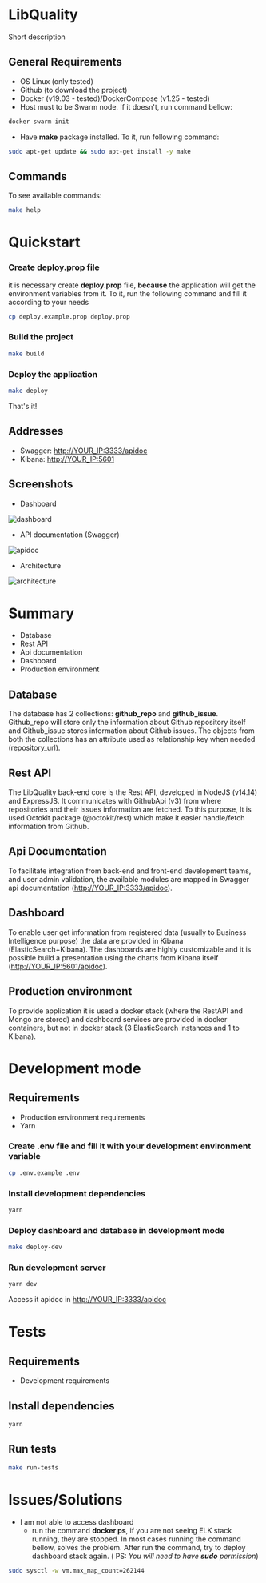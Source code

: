 # LibQuality

Short description

## General Requirements

- OS Linux (only tested)
- Github (to download the project)
- Docker (v19.03 - tested)/DockerCompose (v1.25 - tested)
- Host must to be Swarm node. If it doesn't, run command bellow:
  
``` bash
docker swarm init
```

- Have **make** package installed. To it, run following command:

``` bash
sudo apt-get update && sudo apt-get install -y make
```

## Commands

To see available commands:

``` bash
make help
```

# Quickstart

### Create deploy.prop file

it is necessary create **deploy.prop** file, **because** the application will get the environment variables from it. To it, run the following command and fill it according to your needs

``` bash
cp deploy.example.prop deploy.prop
```

### Build the project

``` bash
make build
```

### Deploy the application

``` bash
make deploy
```

That's it!

## Addresses

- Swagger: [http://YOUR_IP:3333/apidoc](http://YOUR_IP:3333/apidoc)
- Kibana: [http://YOUR_IP:5601](http://YOUR_IP:5601)

## Screenshots

- Dashboard

![dashboard](images/dashboard/dashboard01.png)

- API documentation (Swagger)

![apidoc](images/dashboard/dashboard02.png)

- Architecture

![architecture](images/architecture/Architecture.png)

# Summary

- Database
- Rest API
- Api documentation
- Dashboard
- Production environment

## Database

The database has 2 collections: **github_repo** and **github_issue**. Github_repo will store only the information about Github repository itself and Github_issue stores information about Github issues. The objects from both the collections has an attribute used as relationship key when needed (repository_url).

## Rest API

The LibQuality back-end core is the Rest API, developed in NodeJS (v14.14) and ExpressJS. It communicates with GithubApi (v3) from where repositories and their issues information are fetched. To this purpose, It is used Octokit package (@octokit/rest) which make it easier handle/fetch information from Github.

## Api Documentation

To facilitate integration from back-end and front-end development teams, and user admin validation, the available modules are mapped in Swagger api documentation ([http://YOUR_IP:3333/apidoc](http://YOUR_IP:3333/apidoc)).

## Dashboard

To enable user get information from registered data (usually to Business Intelligence purpose) the data are provided in Kibana (ElasticSearch+Kibana). The dashboards are highly customizable and it is possible build a presentation using the charts from Kibana itself ([http://YOUR_IP:5601/apidoc](http://YOUR_IP:5601/apidoc)).

## Production environment

To provide application it is used a docker stack (where the RestAPI and Mongo are stored) and dashboard services are provided in docker containers, but not in docker stack (3 ElasticSearch instances and 1 to Kibana).

# Development mode

## Requirements

- Production environment requirements
- Yarn


### Create .env file and fill it with your development environment variable

``` bash
cp .env.example .env
```

### Install development dependencies

```bash
yarn
```

### Deploy dashboard and database in development mode

```bash
make deploy-dev
```

### Run development server

```bash
yarn dev
```

Access it apidoc in [http://YOUR_IP:3333/apidoc](http://YOUR_IP:3333/apidoc)

# Tests

## Requirements
- Development requirements

## Install dependencies
``` bash
yarn
```

## Run tests
``` bash
make run-tests
```


# Issues/Solutions

- I am not able to access dashboard
  - run the command **docker ps**, if you are not seeing ELK stack running, they are stopped. In most cases running the command bellow, solves the problem. After run the command, try to deploy dashboard stack again. ( PS: *You will need to have **sudo** permission*)

``` bash
sudo sysctl -w vm.max_map_count=262144
```

